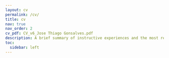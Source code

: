 ```yaml
---
layout: cv
permalink: /cv/
title: cv
nav: true
nav_order: 2
cv_pdf: CV_v6_Jose Thiago Gonsalves.pdf
description: A brief summary of instructive experiences and the most relevant interpersonal, professional, and academic skills that I have resultantly acquired. (A more detailed description of my qualifications is found in the attached PDF)
toc:
  sidebar: left
---
```

